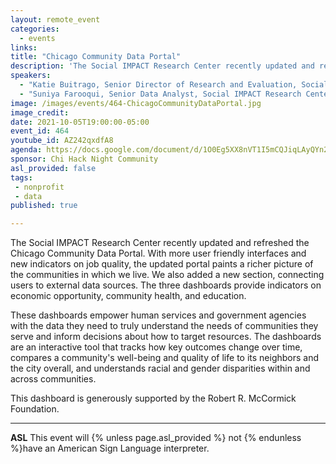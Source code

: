 ```yaml
---
layout: remote_event
categories:
  - events
links: 
title: "Chicago Community Data Portal"
description: 'The Social IMPACT Research Center recently updated and refreshed the Chicago Community Data Portal. With more user friendly interfaces and new indicators on job quality, the updated portal paints a richer picture of the communities in which we live. These dashboards empower human services and government agencies with the data they need to truly understand the needs of communities they serve and inform decisions about how to target resources.'
speakers:
  - "Katie Buitrago, Senior Director of Research and Evaluation, Social IMPACT Research Center at Heartland Alliance (she, her, hers)"
  - "Suniya Farooqui, Senior Data Analyst, Social IMPACT Research Center at Heartland Alliance (she, her, hers)"
image: /images/events/464-ChicagoCommunityDataPortal.jpg
image_credit:
date: 2021-10-05T19:00:00-05:00
event_id: 464
youtube_id: AZ242qxdfA8
agenda: https://docs.google.com/document/d/1O0Eg5XX8nVT1I5mCQJiqLAyQYn2-bTxP1iY1qYiBaos/edit?usp=sharing
sponsor: Chi Hack Night Community
asl_provided: false
tags: 
 - nonprofit
 - data
published: true

---
```


The Social IMPACT Research Center recently updated and refreshed the Chicago Community Data Portal. With more user friendly interfaces and new indicators on job quality, the updated portal paints a richer picture of the communities in which we live. We also added a new section, connecting users to external data sources. The three dashboards provide indicators on economic opportunity, community health, and education.

These dashboards empower human services and government agencies with the data they need to truly understand the needs of communities they serve and inform decisions about how to target resources. The dashboards are an interactive tool that tracks how key outcomes change over time, compares a community's well-being and quality of life to its neighbors and the city overall, and understands racial and gender disparities within and across communities.

This dashboard is generously supported by the Robert R. McCormick Foundation.


---

**ASL** This event will {% unless page.asl_provided %} not {% endunless %}have an American Sign Language interpreter.
